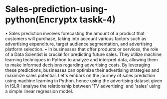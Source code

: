 # Sales-prediction-using-python(Encryptx taskk-4)

• Sales prediction involves forecasting the amount of a product that customers
will purchase, taking into account various factors such as advertising
expenditure, target audience segmentation, and advertising platform
selection.
• In businesses that offer products or services, the role of a Data Scientist is
crucial for predicting future sales. They utilize machine learning techniques in
Python to analyze and interpret data, allowing them to make informed
decisions regarding advertising costs. By leveraging these predictions,
businesses can optimize their advertising strategies and maximize sales
potential. Let's embark on the journey of sales prediction using machine
learning in Python.
hence using the advertising dataset given in ISLR I analyse the relationship between 'TV advertising' and 'sales' using a simple linear regression model.
